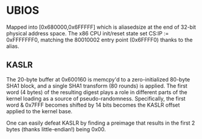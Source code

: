 # UBIOS

Mapped into [0x680000,0x6FFFFF] which is aliasedsize at the end of 32-bit physical address space.
The x86 CPU init/reset state set CS:IP := 0xFFFFFFF0, matching the 80010002 entry point (0x6FFFF0) thanks to the alias.

## KASLR

The 20-byte buffer at 0x600160 is memcpy'd to a zero-initialized 80-byte SHA1 block, and a single SHA1 transform (80 rounds) is applied.
The first word (4 bytes) of the resulting digest plays a role in different parts of the kernel loading as a source of pseudo-randomness.
Specifically, the first word & 0x7FFF becomes shifted by 14 bits becomes the KASLR offset applied to the kernel base.

One can easily defeat KASLR by finding a preimage that results in the first 2 bytes (thanks little-endian!) being 0x00.

